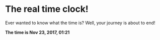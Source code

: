 # The real time clock!

Ever wanted to know what the time is? Well, your journey is about to end!

**The time is Nov 23, 2017, 01:21**